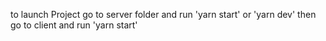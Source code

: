 to launch Project go to server folder and run 'yarn start' or 'yarn dev'
then go to client and run 'yarn start'
